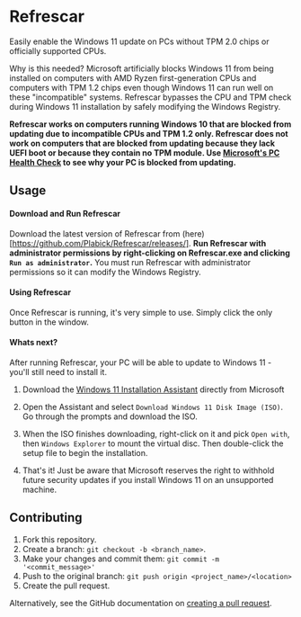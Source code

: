 # Refrescar
Easily enable the Windows 11 update on PCs without TPM 2.0 chips or officially supported CPUs.

Why is this needed? Microsoft artificially blocks Windows 11 from being installed on computers with AMD Ryzen first-generation CPUs and computers with TPM 1.2 chips even though Windows 11 can run well on these "incompatible" systems. Refrescar bypasses the CPU and TPM check during Windows 11 installation by safely modifying the Windows Registry.

**Refrescar works on computers running Windows 10 that are blocked from updating due to incompatible CPUs and TPM 1.2 only. Refrescar does not work on computers that are blocked from updating because they lack UEFI boot or because they contain no TPM module. Use [Microsoft's PC Health Check](https://aka.ms/GetPCHealthCheckApp) to see why your PC is blocked from updating.**
## Usage

#### Download and Run Refrescar
Download the latest version of Refrescar from (here)[https://github.com/Plabick/Refrescar/releases/]. **Run Refrescar with administrator permissions by right-clicking on Refrescar.exe and clicking `Run as administrator`.** You must run Refrescar with administrator permissions so it can modify the Windows Registry.

#### Using Refrescar
Once Refrescar is running, it's very simple to use. Simply click the only button in the window.

#### Whats next?
After running Refrescar, your PC will be able to update to Windows 11 - you'll still need to install it. 

1. Download the [Windows 11 Installation Assistant](https://www.microsoft.com/en-us/software-download/windows11) directly from Microsoft

2. Open the Assistant and select `Download Windows 11 Disk Image (ISO)`. Go through the prompts and download the ISO. 

3. When the ISO finishes downloading, right-click on it and pick `Open with`, then `Windows Explorer` to mount the virtual disc.  Then double-click the setup file to begin the installation.

4. That's it! Just be aware that Microsoft reserves the right to withhold future security updates if you install Windows 11 on an unsupported machine. 
 
## Contributing
1. Fork this repository.
2. Create a branch: `git checkout -b <branch_name>`.
3. Make your changes and commit them: `git commit -m '<commit_message>'`
4. Push to the original branch: `git push origin <project_name>/<location>`
5. Create the pull request.


Alternatively, see the GitHub documentation on [creating a pull request](https://help.github.com/en/github/collaborating-with-issues-and-pull-requests/creating-a-pull-request).
